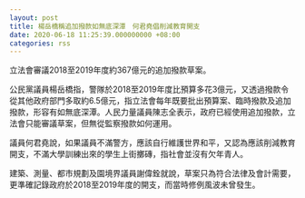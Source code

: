 ```yaml
---
layout: post
title: 楊岳橋稱追加撥款如無底深潭　何君堯倡削減教育開支
date: 2020-06-18 11:25:39.000000000 +08:00
categories: rss
---
```


立法會審議2018至2019年度約367億元的追加撥款草案。

公民黨議員楊岳橋指，警隊於2018至2019年度比預算多花3億元，又透過撥款令從其他政府部門多取約6.5億元，指立法會每年既要批出預算案、臨時撥款及追加撥款，形容有如無底深潭。人民力量議員陳志全表示，政府已經使用追加撥款，立法會只能審議草案，但無從監察撥款如何運用。

議員何君堯說，如果議員不滿警方，應該自行維護世界和平，又認為應該削減教育開支，不滿大學訓練出來的學生上街擲磚，指社會並沒有欠年青人。

建築、測量、都市規劃及園境界議員謝偉銓就說，草案只為符合法律及會計需要，更準確記錄政府於2018至2019年度的開支，而當時修例風波未曾發生。

